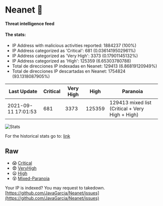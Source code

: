 # Neanet :hocho:
#### Threat intelligence feed
#### The stats:

- IP Address with malicious activities reported: 1884237 (100%)
- IP Address categorized as 'Critical':  681 (0.0361419502961%)
- IP Address categorized as 'Very High':  3373 (0.17901145132%)
- IP Address categorized as 'High':  125359 (6.65303780788)
- Total de direcciones IP indexadas en Neanet:  129413 (6.86819120949%)
- Total de direcciones IP descartadas en Neanet:  1754824 (93.1318087905%)

| Last Update | Critical | Very High | High | Paranoia |
| --- | --- | --- | --- | --- |
| 2021-09-11 17:01:53 | 681 | 3373 | 125359 | 129413 mixed list (Critical + Very High + High)|

![Stats](https://docs.google.com/spreadsheets/d/e/2PACX-1vSnaNMIXVabIpDJjufMlzH7poXnshF3mgd8Is1g9ytUEzVsP5my4Trn8f-xkoLLQ38xpL3HtmUexLo6/pubchart?oid=501124687&format=image)

For the historical stats go to: [link](/stats.csv)
## Raw
- :scream: [Critical](https://raw.githubusercontent.com/JavaGarcia/Neanet/master/blacklists/neanet_critical.txt)
- :fearful: [VeryHigh](https://raw.githubusercontent.com/JavaGarcia/Neanet/master/blacklists/neanet_veryHigh.txtt)
- :frowning: [High](https://raw.githubusercontent.com/JavaGarcia/Neanet/master/blacklists/neanet_high.txt)
- :dizzy_face: [Mixed-Paranoia](https://raw.githubusercontent.com/JavaGarcia/Neanet/master/blacklists/neanet_all.txt)


Your IP is indexed? You may request to takedown. [https://github.com/JavaGarcia/Neanet/issues](https://github.com/JavaGarcia/Neanet/issues)
























































































































































































































































































































































































































































































































































































































































































































































































































































































































































































































































































































































































































































































































































































































































































































































































































































































































































































































































































































































































































































































































































































































































































































































































































































































































































































































































































































































































































































































































































































































































































































































































































































































































































































































































































































































































































































































































































































































































































































































































































































































































































































































































































































































































































































































































































































































































































































































































































































































































































































































































































































































































































































































































































































































































































































































































































































































































































































































































































































































































































































































































































































































































































































































































































































































































































































































































































































































































































































































































































































































































































































































































































































































































































































































































































































































































































































































































































































































































































































































































































































































































































































































































































































































































































































































































































































































































































































































































































































































